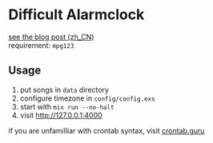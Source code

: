 # Difficult Alarmclock
[see the blog post (zh_CN)](https://dongdigua.github.io/alarm_clock)  
requirement: `mpg123`

## Usage

1. put songs in `data` directory
2. configure timezone in `config/config.exs`
3. start with `mix run --no-halt`
4. visit http://127.0.0.1:4000

if you are unfamilliar with crontab syntax, visit [crontab.guru](https://crontab.guru)
